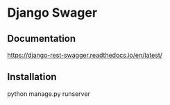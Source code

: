 # Django Swager


## Documentation

https://django-rest-swagger.readthedocs.io/en/latest/

## Installation

python manage.py runserver

